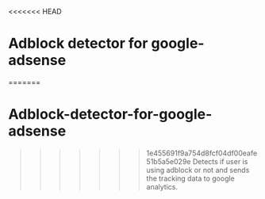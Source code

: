<<<<<<< HEAD
# Adblock detector for google-adsense
=======
# Adblock-detector-for-google-adsense
>>>>>>> 1e455691f9a754d8fcf04df00eafe51b5a5e029e
Detects if user is using adblock or not and sends the tracking data to google analytics.
